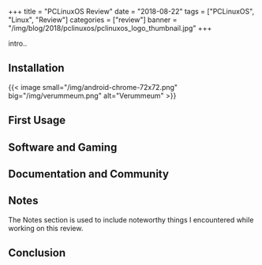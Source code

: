 +++
title = "PCLinuxOS Review"
date = "2018-08-22"
tags = ["PCLinuxOS", "Linux", "Review"]
categories = ["review"]
banner = "/img/blog/2018/pclinuxos/pclinuxos_logo_thumbnail.jpg" 
+++

intro..

<!--more-->
## Installation

{{< image small="/img/android-chrome-72x72.png" big="/img/verummeum.png" alt="Verummeum" >}}

## First Usage

## Software and Gaming

## Documentation and Community

## Notes

The Notes section is used to include noteworthy things I encountered while working on this review.

## Conclusion